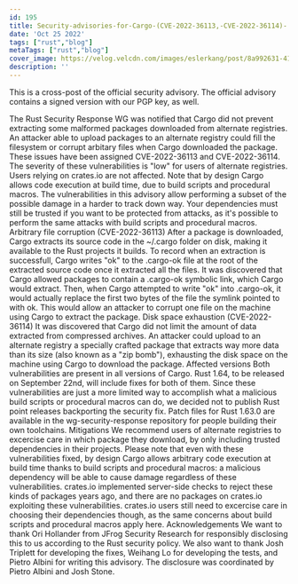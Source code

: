 ```yaml
---
id: 195
title: Security-advisories-for-Cargo-(CVE-2022-36113,-CVE-2022-36114)-|-Rust-Blog
date: 'Oct 25 2022'
tags: ["rust","blog"]
metaTags: ["rust","blog"]
cover_image: https://velog.velcdn.com/images/eslerkang/post/8a992631-4128-444f-9d54-9a354dc15984/cuddlyferris.png
description: ''
---
```



      
This is a cross-post of the official security advisory. The
official advisory contains a signed version with our PGP key, as well.

The Rust Security Response WG was notified that Cargo did not prevent
extracting some malformed packages downloaded from alternate registries. An
attacker able to upload packages to an alternate registry could fill the
filesystem or corrupt arbitary files when Cargo downloaded the package.
These issues have been assigned CVE-2022-36113 and CVE-2022-36114. The severity
of these vulnerabilities is "low" for users of alternate registries. Users
relying on crates.io are not affected.
Note that by design Cargo allows code execution at build time, due to build
scripts and procedural macros. The vulnerabilities in this advisory allow
performing a subset of the possible damage in a harder to track down way. Your
dependencies must still be trusted if you want to be protected from attacks, as
it's possible to perform the same attacks with build scripts and procedural
macros.
Arbitrary file corruption (CVE-2022-36113)
After a package is downloaded, Cargo extracts its source code in the ~/.cargo
folder on disk, making it available to the Rust projects it builds. To record
when an extraction is successfull, Cargo writes "ok" to the .cargo-ok file at
the root of the extracted source code once it extracted all the files.
It was discovered that Cargo allowed packages to contain a .cargo-ok
symbolic link, which Cargo would extract. Then, when Cargo attempted to write
"ok" into .cargo-ok, it would actually replace the first two bytes of the
file the symlink pointed to with ok. This would allow an attacker to corrupt
one file on the machine using Cargo to extract the package.
Disk space exhaustion (CVE-2022-36114)
It was discovered that Cargo did not limit the amount of data extracted from
compressed archives. An attacker could upload to an alternate registry a
specially crafted package that extracts way more data than its size (also known
as a "zip bomb"), exhausting the disk space on the machine using Cargo to
download the package.
Affected versions
Both vulnerabilities are present in all versions of Cargo. Rust 1.64, to be
released on September 22nd, will include fixes for both of them.
Since these vulnerabilities are just a more limited way to accomplish what a
malicious build scripts or procedural macros can do, we decided not to publish
Rust point releases backporting the security fix. Patch files for Rust 1.63.0
are available in the wg-security-response repository for people building
their own toolchains.
Mitigations
We recommend users of alternate registries to excercise care in which package
they download, by only including trusted dependencies in their projects. Please
note that even with these vulnerabilities fixed, by design Cargo allows
arbitrary code execution at build time thanks to build scripts and procedural
macros: a malicious dependency will be able to cause damage regardless of these
vulnerabilities.
crates.io implemented server-side checks to reject these kinds of packages
years ago, and there are no packages on crates.io exploiting these
vulnerabilities. crates.io users still need to excercise care in choosing their
dependencies though, as the same concerns about build scripts and procedural
macros apply here.
Acknowledgements
We want to thank Ori Hollander from JFrog Security Research for responsibly
disclosing this to us according to the Rust security policy.
We also want to thank Josh Triplett for developing the fixes, Weihang Lo for
developing the tests, and Pietro Albini for writing this advisory. The
disclosure was coordinated by Pietro Albini and Josh Stone.

    
